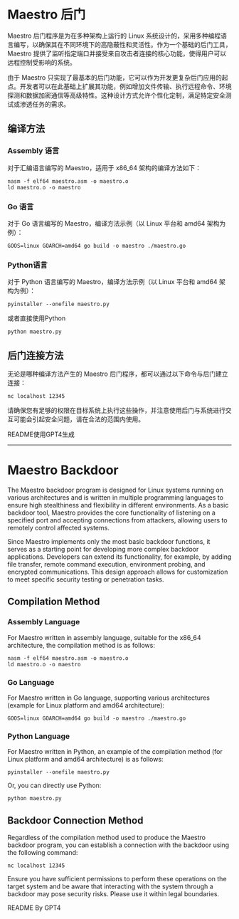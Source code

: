 # Maestro 后门

Maestro 后门程序是为在多种架构上运行的 Linux 系统设计的，采用多种编程语言编写，以确保其在不同环境下的高隐蔽性和灵活性。作为一个基础的后门工具，Maestro 提供了监听指定端口并接受来自攻击者连接的核心功能，使得用户可以远程控制受影响的系统。

由于 Maestro 只实现了最基本的后门功能，它可以作为开发更复杂后门应用的起点。开发者可以在此基础上扩展其功能，例如增加文件传输、执行远程命令、环境探测和数据加密通信等高级特性。这种设计方式允许个性化定制，满足特定安全测试或渗透任务的需求。

## 编译方法

### Assembly 语言

对于汇编语言编写的 Maestro，适用于 x86_64 架构的编译方法如下：

```shell
nasm -f elf64 maestro.asm -o maestro.o
ld maestro.o -o maestro
```

### Go 语言

对于 Go 语言编写的 Maestro，编译方法示例（以 Linux 平台和 amd64 架构为例）：

```shell
GOOS=linux GOARCH=amd64 go build -o maestro ./maestro.go
```

### Python语言

对于 Python 语言编写的 Maestro，编译方法示例（以 Linux 平台和 amd64 架构为例）：

```shell
pyinstaller --onefile maestro.py
```

或者直接使用Python

```shell
python maestro.py
```

## 后门连接方法

无论是哪种编译方法产生的 Maestro 后门程序，都可以通过以下命令与后门建立连接：

```shell
nc localhost 12345
```

请确保您有足够的权限在目标系统上执行这些操作，并注意使用后门与系统进行交互可能会引起安全问题，请在合法的范围内使用。

README使用GPT4生成

------

# Maestro Backdoor

The Maestro backdoor program is designed for Linux systems running on various architectures and is written in multiple programming languages to ensure high stealthiness and flexibility in different environments. As a basic backdoor tool, Maestro provides the core functionality of listening on a specified port and accepting connections from attackers, allowing users to remotely control affected systems.

Since Maestro implements only the most basic backdoor functions, it serves as a starting point for developing more complex backdoor applications. Developers can extend its functionality, for example, by adding file transfer, remote command execution, environment probing, and encrypted communications. This design approach allows for customization to meet specific security testing or penetration tasks.

## Compilation Method

### Assembly Language

For Maestro written in assembly language, suitable for the x86_64 architecture, the compilation method is as follows:

```shell
nasm -f elf64 maestro.asm -o maestro.o
ld maestro.o -o maestro
```

### Go Language

For Maestro written in Go language, supporting various architectures (example for Linux platform and amd64 architecture):

```shell
GOOS=linux GOARCH=amd64 go build -o maestro ./maestro.go
```

### Python Language

For Maestro written in Python, an example of the compilation method (for Linux platform and amd64 architecture) is as follows:

```shell
pyinstaller --onefile maestro.py
```

Or, you can directly use Python:

```shell
python maestro.py
```

## Backdoor Connection Method

Regardless of the compilation method used to produce the Maestro backdoor program, you can establish a connection with the backdoor using the following command:

```shell
nc localhost 12345
```

Ensure you have sufficient permissions to perform these operations on the target system and be aware that interacting with the system through a backdoor may pose security risks. Please use it within legal boundaries.

README By GPT4
